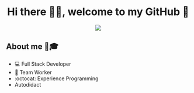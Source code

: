 <div align="center">
  <h1 align="center">Hi there 🙋‍♂️, welcome to my GitHub 🚀</h1>
  <img src="https://i.imgur.com/9vxIFNj.png">
</div>


## About me 📔🎓

- 💻 Full Stack Developer
- 💚 Team Worker
-  :octocat: Experience Programming
- Autodidact
